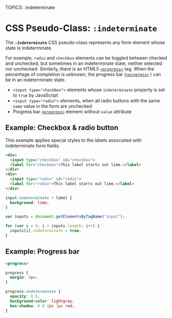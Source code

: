 TOPICS: :indeterminate

# CSS Pseudo-Class: `:indeterminate`

The **`:indeterminate`** CSS pseudo-class represents any form element whose state is indeterminate.

For example, `radio` and `checkbox` elements can be toggled between checked and unchecked, but
sometimes in an indeterminate state, neither selected nor unchecked. Similarly, there is an
HTML5 [`<progress>`](/en/webfrontend/<progress>) tag. When the percentage of completion is unknown,
the progress bar ([`<progress>`](/en/webfrontend/<progress>) ) can be in an indeterminate state.

- `<input type="checkbox">` elements whose `indeterminate` property is set to `true` by JavaScript
- `<input type="radio">` elements, when all radio buttons with the same `name` value in the
form are unchecked
- Progress bar [`<progress>`](/en/webfrontend/<progress>) element without `value` attribute

## Example: Checkbox & radio button

This example applies special styles to the labels associated with indeterminate form fields.

```html
<div>
  <input type="checkbox" id="checkbox">
  <label for="checkbox">This label starts out lime.</label>
</div>
<div>
  <input type="radio" id="radio">
  <label for="radio">This label starts out lime.</label>
</div>
```

```css
input:indeterminate + label {
  background: lime;
}
```

```javascript
var inputs = document.getElementsByTagName("input");

for (var i = 0; i < inputs.length; i++) {
  inputs[i].indeterminate = true;
}
```

## Example: Progress bar

```html
<progress>
```

```css
progress {
  margin: 4px;
}

progress:indeterminate {
  opacity: 0.5;
  background-color: lightgray;
  box-shadow: 0 0 2px 1px red;
}
```
